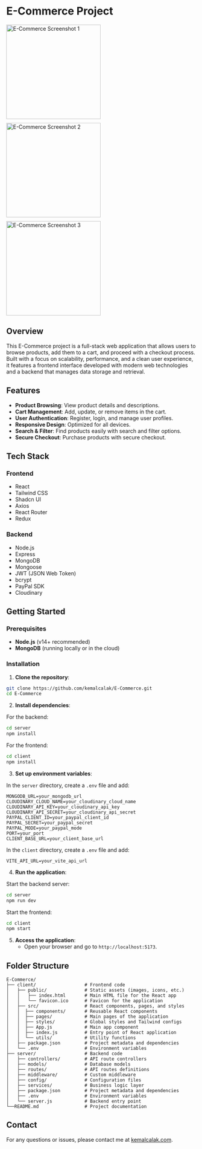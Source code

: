 # E-Commerce Project

<div style="display: flex; gap: 10px; flex-wrap: wrap;">
  <img src="https://res.cloudinary.com/dkqu2s9gz/image/upload/v1730560704/alwkum2mk75sdptfkicw.png" width="250" alt="E-Commerce Screenshot 1">
  <img src="https://res.cloudinary.com/dkqu2s9gz/image/upload/v1730560710/d7ef3tbuxq05pmnzfg74.png" width="250" alt="E-Commerce Screenshot 2">
  <img src="https://res.cloudinary.com/dkqu2s9gz/image/upload/v1730560703/cuusdtsegvcfkpccc7z8.png" width="250" alt="E-Commerce Screenshot 3">
</div>

## Overview

This E-Commerce project is a full-stack web application that allows users to browse products, add them to a cart, and proceed with a checkout process. Built with a focus on scalability, performance, and a clean user experience, it features a frontend interface developed with modern web technologies and a backend that manages data storage and retrieval.

## Features

- **Product Browsing**: View product details and descriptions.
- **Cart Management**: Add, update, or remove items in the cart.
- **User Authentication**: Register, login, and manage user profiles.
- **Responsive Design**: Optimized for all devices.
- **Search & Filter**: Find products easily with search and filter options.
- **Secure Checkout**: Purchase products with secure checkout.

## Tech Stack

### Frontend

- React
- Tailwind CSS
- Shadcn UI
- Axios
- React Router
- Redux

### Backend

- Node.js
- Express
- MongoDB
- Mongoose
- JWT (JSON Web Token)
- bcrypt
- PayPal SDK
- Cloudinary

## Getting Started

### Prerequisites

- **Node.js** (v14+ recommended)
- **MongoDB** (running locally or in the cloud)

### Installation

1. **Clone the repository**:
```bash
git clone https://github.com/kemalcalak/E-Commerce.git
cd E-Commerce
```

2. **Install dependencies**:
   
For the backend:
```bash
cd server
npm install
```

For the frontend:
```bash
cd client
npm install
```

3. **Set up environment variables**:
   
In the `server` directory, create a `.env` file and add:
```plaintext
MONGODB_URL=your_mongodb_url
CLOUDINARY_CLOUD_NAME=your_cloudinary_cloud_name
CLOUDINARY_API_KEY=your_cloudinary_api_key
CLOUDINARY_API_SECRET=your_cloudinary_api_secret
PAYPAL_CLIENT_ID=your_paypal_client_id
PAYPAL_SECRET=your_paypal_secret
PAYPAL_MODE=your_paypal_mode
PORT=your_port
CLIENT_BASE_URL=your_client_base_url
```

In the `client` directory, create a `.env` file and add:
```plaintext
VITE_API_URL=your_vite_api_url
```

4. **Run the application**:
   
Start the backend server:
```bash
cd server
npm run dev
```

Start the frontend:
```bash
cd client
npm start
```

5. **Access the application**:
   - Open your browser and go to `http://localhost:5173`.

## Folder Structure

```plaintext
E-Commerce/
├── client/                  # Frontend code
│   ├── public/              # Static assets (images, icons, etc.)
│   │   ├── index.html       # Main HTML file for the React app
│   │   └── favicon.ico      # Favicon for the application
│   ├── src/                 # React components, pages, and styles
│   │  ├── components/       # Reusable React components
│   │  ├── pages/            # Main pages of the application
│   │  ├── styles/           # Global styles and Tailwind configs
│   │  ├── App.js            # Main app component
│   │  ├── index.js          # Entry point of React application
│   │  └── utils/            # Utility functions
│   ├── package.json         # Project metadata and dependencies
│   └── .env                 # Environment variables
├── server/                  # Backend code
│   ├── controllers/         # API route controllers
│   ├── models/              # Database models
│   ├── routes/              # API routes definitions
│   ├── middleware/          # Custom middleware
│   ├── config/              # Configuration files
│   ├── services/            # Business logic layer
│   ├── package.json         # Project metadata and dependencies
│   ├── .env                 # Environment variables
│   └── server.js            # Backend entry point
└──README.md                 # Project documentation
```

## Contact

For any questions or issues, please contact me at [kemalcalak.com](https://kemalcalak.com/contact).
